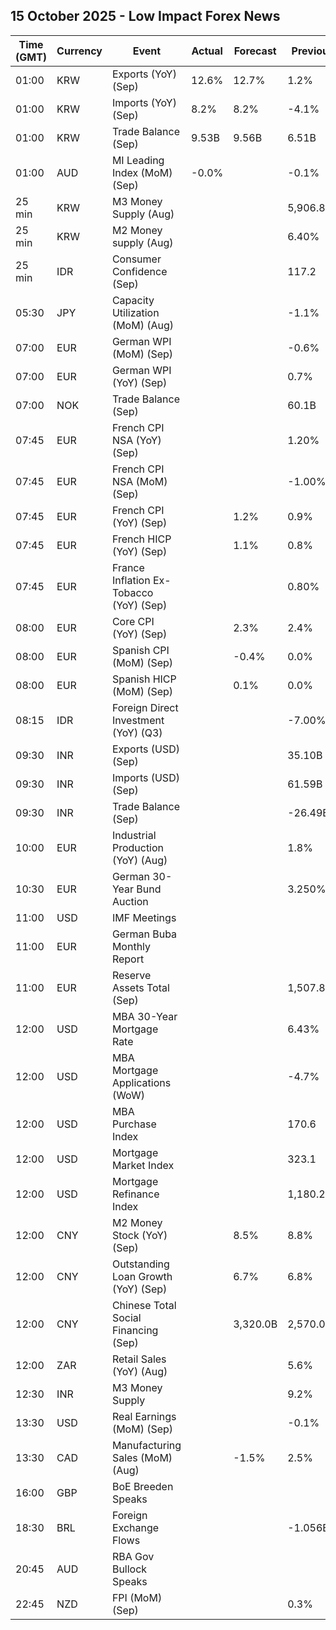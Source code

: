 ## 15 October 2025 - Low Impact Forex News

| Time (GMT) | Currency | Event | Actual | Forecast | Previous |
|------|----------|-------|--------|----------|----------|
| 01:00 | KRW | Exports (YoY) (Sep) | 12.6% | 12.7% | 1.2% |
| 01:00 | KRW | Imports (YoY) (Sep) | 8.2% | 8.2% | -4.1% |
| 01:00 | KRW | Trade Balance (Sep) | 9.53B | 9.56B | 6.51B |
| 01:00 | AUD | MI Leading Index (MoM) (Sep) | -0.0% |  | -0.1% |
| 25 min | KRW | M3 Money Supply (Aug) |  |  | 5,906.8B |
| 25 min | KRW | M2 Money supply (Aug) |  |  | 6.40% |
| 25 min | IDR | Consumer Confidence (Sep) |  |  | 117.2 |
| 05:30 | JPY | Capacity Utilization (MoM) (Aug) |  |  | -1.1% |
| 07:00 | EUR | German WPI (MoM) (Sep) |  |  | -0.6% |
| 07:00 | EUR | German WPI (YoY) (Sep) |  |  | 0.7% |
| 07:00 | NOK | Trade Balance (Sep) |  |  | 60.1B |
| 07:45 | EUR | French CPI NSA (YoY) (Sep) |  |  | 1.20% |
| 07:45 | EUR | French CPI NSA (MoM) (Sep) |  |  | -1.00% |
| 07:45 | EUR | French CPI (YoY) (Sep) |  | 1.2% | 0.9% |
| 07:45 | EUR | French HICP (YoY) (Sep) |  | 1.1% | 0.8% |
| 07:45 | EUR | France Inflation Ex-Tobacco (YoY) (Sep) |  |  | 0.80% |
| 08:00 | EUR | Core CPI (YoY) (Sep) |  | 2.3% | 2.4% |
| 08:00 | EUR | Spanish CPI (MoM) (Sep) |  | -0.4% | 0.0% |
| 08:00 | EUR | Spanish HICP (MoM) (Sep) |  | 0.1% | 0.0% |
| 08:15 | IDR | Foreign Direct Investment (YoY) (Q3) |  |  | -7.00% |
| 09:30 | INR | Exports (USD) (Sep) |  |  | 35.10B |
| 09:30 | INR | Imports (USD) (Sep) |  |  | 61.59B |
| 09:30 | INR | Trade Balance (Sep) |  |  | -26.49B |
| 10:00 | EUR | Industrial Production (YoY) (Aug) |  |  | 1.8% |
| 10:30 | EUR | German 30-Year Bund Auction |  |  | 3.250% |
| 11:00 | USD | IMF Meetings |  |  |  |
| 11:00 | EUR | German Buba Monthly Report |  |  |  |
| 11:00 | EUR | Reserve Assets Total (Sep) |  |  | 1,507.85B |
| 12:00 | USD | MBA 30-Year Mortgage Rate |  |  | 6.43% |
| 12:00 | USD | MBA Mortgage Applications (WoW) |  |  | -4.7% |
| 12:00 | USD | MBA Purchase Index |  |  | 170.6 |
| 12:00 | USD | Mortgage Market Index |  |  | 323.1 |
| 12:00 | USD | Mortgage Refinance Index |  |  | 1,180.2 |
| 12:00 | CNY | M2 Money Stock (YoY) (Sep) |  | 8.5% | 8.8% |
| 12:00 | CNY | Outstanding Loan Growth (YoY) (Sep) |  | 6.7% | 6.8% |
| 12:00 | CNY | Chinese Total Social Financing (Sep) |  | 3,320.0B | 2,570.0B |
| 12:00 | ZAR | Retail Sales (YoY) (Aug) |  |  | 5.6% |
| 12:30 | INR | M3 Money Supply |  |  | 9.2% |
| 13:30 | USD | Real Earnings (MoM) (Sep) |  |  | -0.1% |
| 13:30 | CAD | Manufacturing Sales (MoM) (Aug) |  | -1.5% | 2.5% |
| 16:00 | GBP | BoE Breeden Speaks |  |  |  |
| 18:30 | BRL | Foreign Exchange Flows |  |  | -1.056B |
| 20:45 | AUD | RBA Gov Bullock Speaks |  |  |  |
| 22:45 | NZD | FPI (MoM) (Sep) |  |  | 0.3% |
